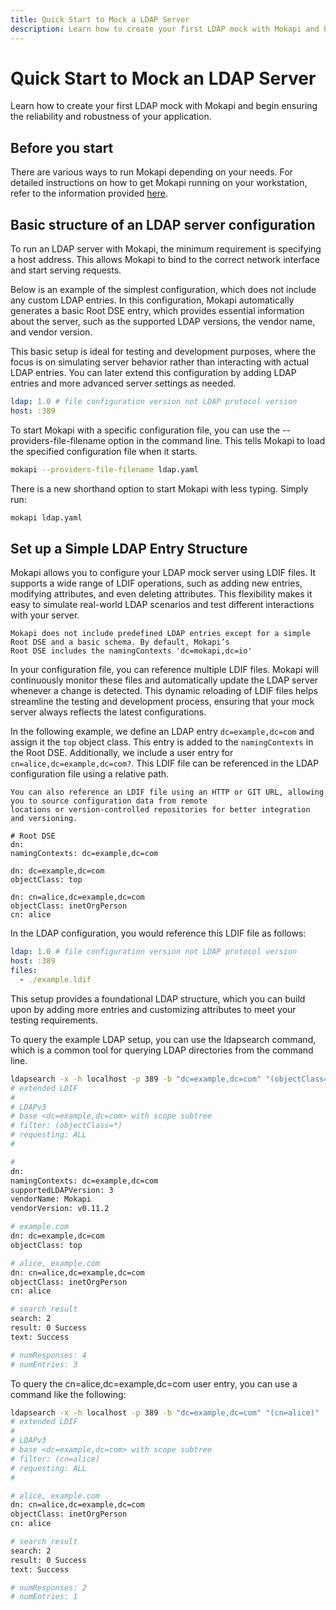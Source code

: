 ```yaml
---
title: Quick Start to Mock a LDAP Server
description: Learn how to create your first LDAP mock with Mokapi and begin ensuring the reliability and robustness of your application.
---
```

# Quick Start to Mock an LDAP Server

Learn how to create your first LDAP mock with Mokapi and begin ensuring the reliability and robustness of your application.

## Before you start

There are various ways to run Mokapi depending on your needs. For detailed instructions on how to get Mokapi running on 
your workstation, refer to the information provided [here](/docs/guides/get-started/running.md).

## Basic structure of an LDAP server configuration

To run an LDAP server with Mokapi, the minimum requirement is specifying a host address. This allows Mokapi to bind to 
the correct network interface and start serving requests.

Below is an example of the simplest configuration, which does not include any custom LDAP entries. In this configuration, 
Mokapi automatically generates a basic Root DSE entry, which provides essential information about the server, such as 
the supported LDAP versions, the vendor name, and vendor version.

This basic setup is ideal for testing and development purposes, where the focus is on simulating server behavior rather
than interacting with actual LDAP entries. You can later extend this configuration by adding LDAP entries and more 
advanced server settings as needed.

```yaml tab=ldap.yaml
ldap: 1.0 # file configuration version not LDAP protocol version 
host: :389
```

To start Mokapi with a specific configuration file, you can use the --providers-file-filename option in the command 
line. This tells Mokapi to load the specified configuration file when it starts.

```bash
mokapi --providers-file-filename ldap.yaml
```
There is a new shorthand option to start Mokapi with less typing. Simply run:
```bash
mokapi ldap.yaml
```

## Set up a Simple LDAP Entry Structure

Mokapi allows you to configure your LDAP mock server using LDIF files. It supports a wide range of LDIF operations, 
such as adding new entries, modifying attributes, and even deleting attributes. This flexibility makes it 
easy to simulate real-world LDAP scenarios and test different interactions with your server.

``` box=info
Mokapi does not include predefined LDAP entries except for a simple Root DSE and a basic schema. By default, Mokapi’s 
Root DSE includes the namingContexts 'dc=mokapi,dc=io'
```

In your configuration file, you can reference multiple LDIF files. Mokapi will continuously monitor these files and 
automatically update the LDAP server whenever a change is detected. This dynamic reloading of LDIF files helps streamline 
the testing and development process, ensuring that your mock server always reflects the latest configurations.

In the following example, we define an LDAP entry `dc=example,dc=com` and assign it the `top` object class.
This entry is added to the `namingContexts` in the Root DSE. Additionally, we include a user entry for `cn=alice,dc=example,dc=com?`.
This LDIF file can be referenced in the LDAP configuration file using a relative path.

``` box=tip
You can also reference an LDIF file using an HTTP or GIT URL, allowing you to source configuration data from remote 
locations or version-controlled repositories for better integration and versioning.
```

```ldif tab=example.ldif
# Root DSE
dn:
namingContexts: dc=example,dc=com

dn: dc=example,dc=com
objectClass: top

dn: cn=alice,dc=example,dc=com
objectClass: inetOrgPerson
cn: alice
```

In the LDAP configuration, you would reference this LDIF file as follows:

```yaml tab=ldap.yaml
ldap: 1.0 # file configuration version not LDAP protocol version 
host: :389
files:
  - ./example.ldif
```

This setup provides a foundational LDAP structure, which you can build upon by adding more entries and customizing attributes to meet your testing requirements.

To query the example LDAP setup, you can use the ldapsearch command, which is a common tool for querying LDAP directories from the command line.

```bash
ldapsearch -x -h localhost -p 389 -b "dc=example,dc=com" "(objectClass=*)"
# extended LDIF
#
# LDAPv3
# base <dc=example,dc=com> with scope subtree
# filter: (objectClass=*)
# requesting: ALL
#

#
dn:
namingContexts: dc=example,dc=com
supportedLDAPVersion: 3
vendorName: Mokapi
vendorVersion: v0.11.2

# example.com
dn: dc=example,dc=com
objectClass: top

# alice, example.com
dn: cn=alice,dc=example,dc=com
objectClass: inetOrgPerson
cn: alice

# search result
search: 2
result: 0 Success
text: Success

# numResponses: 4
# numEntries: 3
```

To query the cn=alice,dc=example,dc=com user entry, you can use a command like the following:

```bash
ldapsearch -x -h localhost -p 389 -b "dc=example,dc=com" "(cn=alice)"
# extended LDIF
#
# LDAPv3
# base <dc=example,dc=com> with scope subtree
# filter: (cn=alice)
# requesting: ALL
#

# alice, example.com
dn: cn=alice,dc=example,dc=com
objectClass: inetOrgPerson
cn: alice

# search result
search: 2
result: 0 Success
text: Success

# numResponses: 2
# numEntries: 1
```